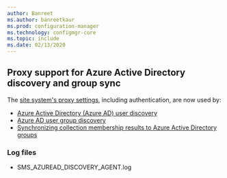 ```yaml
---
author: Banreet
ms.author: banreetkaur
ms.prod: configuration-manager
ms.technology: configmgr-core
ms.topic: include
ms.date: 02/13/2020
---
```


## <a name="bkmk_aad"></a> Proxy support for Azure Active Directory discovery and group sync

<!--5913817-->
The [site system's proxy settings](../../../../plan-design/network/proxy-server-support.md), including authentication, are now used by:

- [Azure Active Directory (Azure AD) user discovery](../../../../servers/deploy/configure/about-discovery-methods.md#azureaddisc)
- [Azure AD user group discovery](../../../../servers/deploy/configure/about-discovery-methods.md#bkmk_azuregroupdisco)
- [Synchronizing collection membership results to Azure Active Directory groups](../../../../clients/manage/collections/create-collections.md#bkmk_aadcollsync)

### Log files

- SMS_AZUREAD_DISCOVERY_AGENT.log
